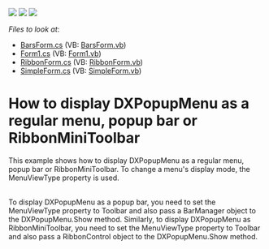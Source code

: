 <!-- default badges list -->
![](https://img.shields.io/endpoint?url=https://codecentral.devexpress.com/api/v1/VersionRange/128620642/11.1.4%2B)
[![](https://img.shields.io/badge/Open_in_DevExpress_Support_Center-FF7200?style=flat-square&logo=DevExpress&logoColor=white)](https://supportcenter.devexpress.com/ticket/details/E3274)
[![](https://img.shields.io/badge/📖_How_to_use_DevExpress_Examples-e9f6fc?style=flat-square)](https://docs.devexpress.com/GeneralInformation/403183)
<!-- default badges end -->
<!-- default file list -->
*Files to look at*:

* [BarsForm.cs](./CS/DXPopupMenu_DisplayMode/BarsForm.cs) (VB: [BarsForm.vb](./VB/DXPopupMenu_DisplayMode/BarsForm.vb))
* [Form1.cs](./CS/DXPopupMenu_DisplayMode/Form1.cs) (VB: [Form1.vb](./VB/DXPopupMenu_DisplayMode/Form1.vb))
* [RibbonForm.cs](./CS/DXPopupMenu_DisplayMode/RibbonForm.cs) (VB: [RibbonForm.vb](./VB/DXPopupMenu_DisplayMode/RibbonForm.vb))
* [SimpleForm.cs](./CS/DXPopupMenu_DisplayMode/SimpleForm.cs) (VB: [SimpleForm.vb](./VB/DXPopupMenu_DisplayMode/SimpleForm.vb))
<!-- default file list end -->
# How to display DXPopupMenu as a regular menu, popup bar or RibbonMiniToolbar


<p>This example shows how to display DXPopupMenu as a regular menu, popup bar or RibbonMiniToolbar. To change a menu's display mode, the MenuViewType property is used. </p><p><br />
To display DXPopupMenu as a popup bar, you need to set the MenuViewType property to Toolbar and also pass a BarManager object to the DXPopupMenu.Show method. Similarly, to display DXPopupMenu as RibbonMiniToolbar, you need to set the MenuViewType property to Toolbar and also pass a RibbonControl object to the DXPopupMenu.Show method.<br />
</p>

<br/>


